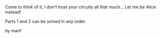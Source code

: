 Come to think of it, I don't trust your circuits all that much... Let me be Alice instead!

Parts 1 and 2 can be solved in any order.

by manf
